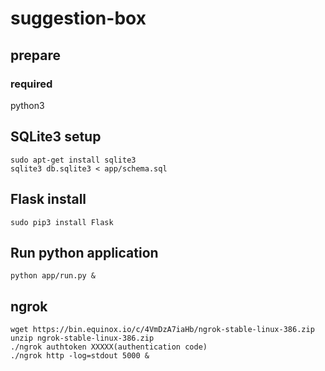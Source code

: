 # suggestion-box

## prepare

### required

python3

## SQLite3 setup
```
sudo apt-get install sqlite3  
sqlite3 db.sqlite3 < app/schema.sql
```

## Flask install
```
sudo pip3 install Flask
```

## Run python application
```
python app/run.py &
```

## ngrok
```
wget https://bin.equinox.io/c/4VmDzA7iaHb/ngrok-stable-linux-386.zip
unzip ngrok-stable-linux-386.zip
./ngrok authtoken XXXXX(authentication code)
./ngrok http -log=stdout 5000 &
```
